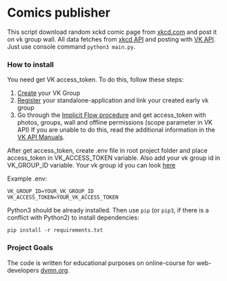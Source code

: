 # Comics publisher

This script download random xckd comic page from [xkcd.com](https://xkcd.com/) and post it on vk group wall.
All data fetches from [xkcd API](https://xkcd.com/json.html) and posting with [VK API](https://vk.com/dev). Just use console command `python3 main.py`.

### How to install

You need get VK access_token. To do this, follow these steps:
1. [Create](https://vk.com/groups?tab=admin) your VK Group
2. [Register](https://vk.com/editapp?act=create) your standalone-application and link your created early vk group
3. Go through the [Implicit Flow procedure](https://vk.com/dev/implicit_flow_user) and get access_token with photos, groups, wall and offline permissions (scope parameter in VK API)
If you are unable to do this, read the additional information in the [VK API Manuals](https://vk.com/dev/manuals).

After get access_token, create .env file in root project folder and place access_token in VK_ACCESS_TOKEN variable. 
Also add your vk group id in VK_GROUP_ID variable. Your vk group id you can look [here](https://regvk.com/id/)

Example .env:
```
VK_GROUP_ID=YOUR_VK_GROUP_ID
VK_ACCESS_TOKEN=YOUR_VK_ACCESS_TOKEN
```

Python3 should be already installed. 
Then use `pip` (or `pip3`, if there is a conflict with Python2) to install dependencies:
```
pip install -r requirements.txt
```

### Project Goals

The code is written for educational purposes on online-course for web-developers [dvmn.org](https://dvmn.org/).
